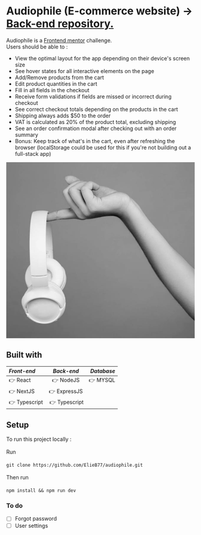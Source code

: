 # Audiophile (E-commerce website) -> [Back-end repository.](https://github.com/ElieB77/audiophile_backend)

Audiophile is a [Frontend mentor](https://www.frontendmentor.io) challenge. <br>
Users should be able to : <br>

- View the optimal layout for the app depending on their device's screen size
- See hover states for all interactive elements on the page
- Add/Remove products from the cart
- Edit product quantities in the cart
- Fill in all fields in the checkout
- Receive form validations if fields are missed or incorrect during checkout
- See correct checkout totals depending on the products in the cart
- Shipping always adds $50 to the order
- VAT is calculated as 20% of the product total, excluding shipping
- See an order confirmation modal after checking out with an order summary
- Bonus: Keep track of what's in the cart, even after refreshing the browser (localStorage could be used for this if you're not building out a full-stack app)

![Headphones](assets/public/static/product-xx59-headphones/desktop/image-gallery-3.jpg)

## Built with

| **_Front-end_** | **_Back-end_** | **_Database_** |
| :-------------- | :------------: | -------------: |
| 👉 React        |   👉 NodeJS    |       👉 MYSQL |
| 👉 NextJS       |  👉 ExpressJS  |
| 👉 Typescript   |  👉 Typescript |

## Setup

To run this project locally :<br><br>
Run<br><br>
`git clone https://github.com/ElieB77/audiophile.git`<br><br>
Then run<br><br>
`npm install && npm run dev`

### To do

- [ ] Forgot password <br>
- [ ] User settings <br>
